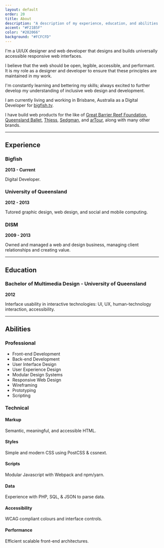 ```yaml
---
layout: default
order: 20
title: About
description: "A description of my experience, education, and abilities."
accent: "#F21B5F"
color: "#282066"
background: "#FCFCFD"
---
```


I'm a UI/UX designer and web developer that designs and builds universally accessible responsive web interfaces.

I believe that the web should be open, legible, accessible, and performant. It is my role as a designer and developer to ensure that these principles are maintained in my work.

I'm constantly learning and bettering my skills; always excited to further develop my understanding of inclusive web design and development.

I am currently living and working in Brisbane, Australia as a Digital Developer for [bigfish.tv](http://bigfish.tv).

I have build web products for the like of [Great Barrier Reef Foundation](https://www.barrierreef.org/), [Queensland Ballet](https://www.queenslandballet.com.au/), [Thiess](http://www.thiess.com/), [Sedgman](http://sedgman.com/), and [arTour](http://www.artour.com.au/), along with many other brands.

***

## Experience

### Bigfish

**2013 - Current**

Digital Developer.

### University of Queensland

**2012 - 2013** 

Tutored graphic design, web design, and social and mobile computing.

### DISM

**2009 - 2013**

Owned and managed a web and design business, managing client relationships and creating value.

***

## Education

### Bachelor of Multimedia Design - University of Queensland

**2012**

Interface usability in interactive technologies: UI, UX, human-technology interaction, accessibility.

***

## Abilities

### Professional

* Front-end Development
* Back-end Development
* User Interface Design
* User Experience Design
* Modular Design Systems
* Responsive Web Design
* Wireframing
* Prototyping
* Scripting

### Technical

#### Markup

Semantic, meaningful, and accessible HTML.

#### Styles

Simple and modern CSS using PostCSS & cssnext.

#### Scripts

Modular Javascript with Webpack and npm/yarn.

#### Data

Experience with PHP, SQL, & JSON to parse data.

#### Accessibility

WCAG compliant colours and interface controls.

#### Performance

Efficient scalable front-end architectures.
